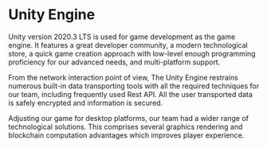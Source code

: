 # Unity Engine

Unity version 2020.3 LTS is used for game development as the game engine. It features a great developer community, a modern technological store, a quick game creation approach with low-level enough programming proficiency for our advanced needs, and multi-platform support.

From the network interaction point of view, The Unity Engine restrains numerous built-in data transporting tools with all the required techniques for our team, including frequently used Rest API. All the user transported data is safely encrypted and information is secured.

Adjusting our game for desktop platforms, our team had a wider range of technological solutions. This comprises several graphics rendering and blockchain computation advantages which improves player experience.
